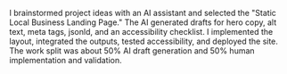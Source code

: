 I brainstormed project ideas with an AI assistant and selected the "Static Local Business Landing Page." The AI generated drafts for hero copy, alt text, meta tags, jsonld, and an accessibility checklist. I implemented the layout, integrated the outputs, tested accessibility, and deployed the site. The work split was about 50% AI draft generation and 50% human implementation and validation.
